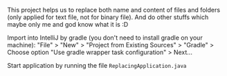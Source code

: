 This project helps us to replace both name and content of files and folders (only applied for text file, not for binary file). 
And do other stuffs which maybe only me and god know what it is :D

Import into IntelliJ by gradle (you don't need to install gradle on your machine):
"File" > "New" > "Project from Existing Sources" > "Gradle" > Choose option "Use gradle wrapper task configuration" > Next...

Start application by running the file `ReplacingApplication.java`
